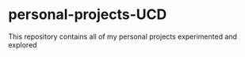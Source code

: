 # personal-projects-UCD
This repository contains all of my personal projects experimented and explored
